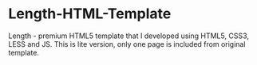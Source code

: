# Length-HTML-Template
Length - premium HTML5 template that I developed using HTML5, CSS3, LESS and JS. This is lite version, only one page is included from original template.
